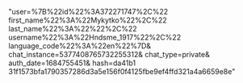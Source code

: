 "user=%7B%22id%22%3A372271747%2C%22
first_name%22%3A%22Mykytko%22%2C%22
last_name%22%3A%22%22%2C%22
username%22%3A%22Hndsme_1917%22%2C%22
language_code%22%3A%22en%22%7D&
chat_instance=5377408765732255312&
chat_type=private&
auth_date=1684755451&
hash=da41b1
31f1573bfa1790357286d3a5e156f0f4125fbe9ef4ffd321a4a6659e8e"